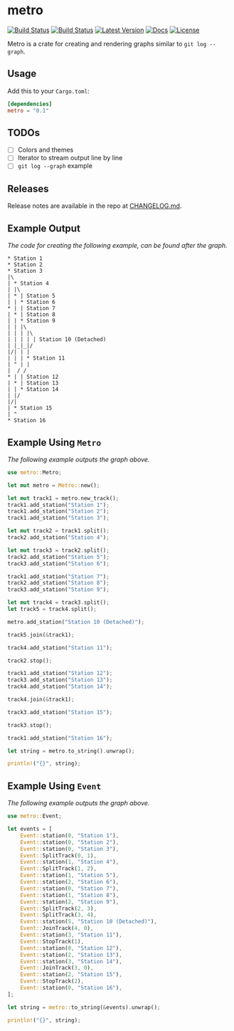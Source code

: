 # metro

[![Build Status](https://github.com/vallentin/metro/workflows/Rust/badge.svg)](https://github.com/vallentin/metro/actions?query=workflow%3ARust)
[![Build Status](https://travis-ci.org/vallentin/metro.svg?branch=master)](https://travis-ci.org/vallentin/metro)
[![Latest Version](https://img.shields.io/crates/v/metro.svg)](https://crates.io/crates/metro)
[![Docs](https://docs.rs/metro/badge.svg)](https://docs.rs/metro)
[![License](https://img.shields.io/github/license/vallentin/metro.svg)](https://github.com/vallentin/metro)

Metro is a crate for creating and rendering graphs
similar to `git log --graph`.

## Usage

Add this to your `Cargo.toml`:

```toml
[dependencies]
metro = "0.1"
```

## TODOs

- [ ] Colors and themes
- [ ] Iterator to stream output line by line
- [ ] `git log --graph` example

## Releases

Release notes are available in the repo at [CHANGELOG.md].

[CHANGELOG.md]: CHANGELOG.md

## Example Output

*The code for creating the following example, can be found
after the graph.*

```text
* Station 1
* Station 2
* Station 3
|\
| * Station 4
| |\
| * | Station 5
| | * Station 6
* | | Station 7
| * | Station 8
| | * Station 9
| | |\
| | | |\
| | | | | Station 10 (Detached)
| |_|_|/
|/| | |
| | | * Station 11
| " | |
|  / /
* | | Station 12
| * | Station 13
| | * Station 14
| |/
|/|
| * Station 15
| "
* Station 16
```

## Example Using `Metro`

*The following example outputs the graph above.*

```rust
use metro::Metro;

let mut metro = Metro::new();

let mut track1 = metro.new_track();
track1.add_station("Station 1");
track1.add_station("Station 2");
track1.add_station("Station 3");

let mut track2 = track1.split();
track2.add_station("Station 4");

let mut track3 = track2.split();
track2.add_station("Station 5");
track3.add_station("Station 6");

track1.add_station("Station 7");
track2.add_station("Station 8");
track3.add_station("Station 9");

let mut track4 = track3.split();
let track5 = track4.split();

metro.add_station("Station 10 (Detached)");

track5.join(&track1);

track4.add_station("Station 11");

track2.stop();

track1.add_station("Station 12");
track3.add_station("Station 13");
track4.add_station("Station 14");

track4.join(&track1);

track3.add_station("Station 15");

track3.stop();

track1.add_station("Station 16");

let string = metro.to_string().unwrap();

println!("{}", string);
```

## Example Using `Event`

*The following example outputs the graph above.*

```rust
use metro::Event;

let events = [
    Event::station(0, "Station 1"),
    Event::station(0, "Station 2"),
    Event::station(0, "Station 3"),
    Event::SplitTrack(0, 1),
    Event::station(1, "Station 4"),
    Event::SplitTrack(1, 2),
    Event::station(1, "Station 5"),
    Event::station(2, "Station 6"),
    Event::station(0, "Station 7"),
    Event::station(1, "Station 8"),
    Event::station(2, "Station 9"),
    Event::SplitTrack(2, 3),
    Event::SplitTrack(3, 4),
    Event::station(5, "Station 10 (Detached)"),
    Event::JoinTrack(4, 0),
    Event::station(3, "Station 11"),
    Event::StopTrack(1),
    Event::station(0, "Station 12"),
    Event::station(2, "Station 13"),
    Event::station(3, "Station 14"),
    Event::JoinTrack(3, 0),
    Event::station(2, "Station 15"),
    Event::StopTrack(2),
    Event::station(0, "Station 16"),
];

let string = metro::to_string(&events).unwrap();

println!("{}", string);
```
